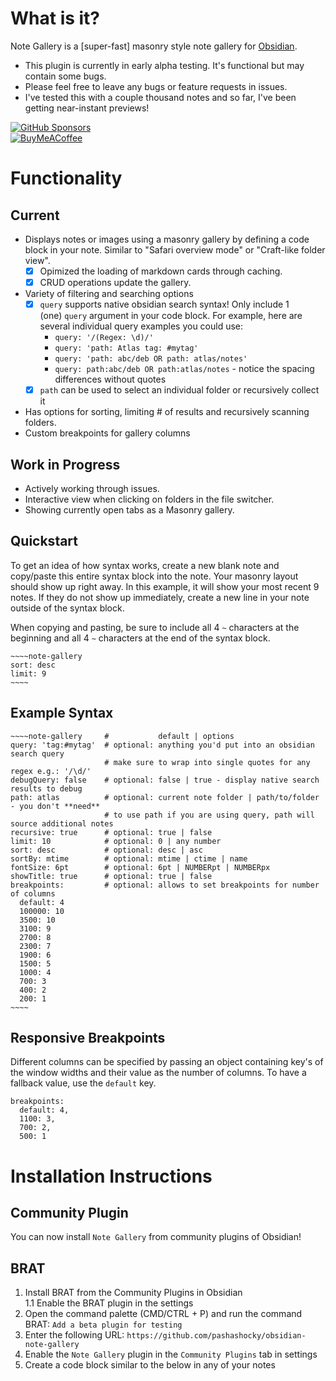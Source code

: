 # What is it?

Note Gallery is a [super-fast] masonry style note gallery for [Obsidian](https://obsidian.md/).

- This plugin is currently in early alpha testing. It's functional but may contain some bugs.
- Please feel free to leave any bugs or feature requests in issues.
- I've tested this with a couple thousand notes and so far, I've been getting near-instant previews!

[![GitHub Sponsors](https://img.shields.io/github/sponsors/pashashocky?style=social)](https://github.com/sponsors/pashashocky)  
[![BuyMeACoffee](https://cdn.buymeacoffee.com/buttons/v2/default-yellow.png)](https://www.buymeacoffee.com/pashashocky)

# Functionality

## Current

- Displays notes or images using a masonry gallery by defining a code block in your note. Similar to "Safari overview mode" or "Craft-like folder view".
    - [x] Opimized the loading of markdown cards through caching.
    - [x] CRUD operations update the gallery.
- Variety of filtering and searching options
    - [x] `query` supports native obsidian search syntax! Only include 1 (one) `query` argument in your code block. For example, here are several individual query examples you could use:
        - `query: '/(Regex: \d)/'`
        - `query: 'path: Atlas tag: #mytag'`
        - `query: 'path: abc/deb OR path: atlas/notes'`
        - `query: path:abc/deb OR path:atlas/notes` - notice the spacing differences without quotes
    - [x] `path` can be used to select an individual folder or recursively collect it
- Has options for sorting, limiting # of results and recursively scanning folders.
- Custom breakpoints for gallery columns

## Work in Progress

- Actively working through issues.
- Interactive view when clicking on folders in the file switcher.
- Showing currently open tabs as a Masonry gallery.

## Quickstart

To get an idea of how syntax works, create a new blank note and copy/paste this entire syntax block into the note. Your masonry layout should show up right away. In this example, it will show your most recent 9 notes. If they do not show up immediately, create a new line in your note outside of the syntax block.

When copying and pasting, be sure to include all 4 `~` characters at the beginning and all 4 `~` characters at the end of the syntax block.

```
~~~~note-gallery
sort: desc
limit: 9
~~~~
```

## Example Syntax

```
~~~~note-gallery     #           default | options
query: 'tag:#mytag'  # optional: anything you'd put into an obsidian search query
                     # make sure to wrap into single quotes for any regex e.g.: '/\d/'
debugQuery: false    # optional: false | true - display native search results to debug
path: atlas          # optional: current note folder | path/to/folder - you don't **need**
                     # to use path if you are using query, path will source additional notes
recursive: true      # optional: true | false
limit: 10            # optional: 0 | any number
sort: desc           # optional: desc | asc
sortBy: mtime        # optional: mtime | ctime | name
fontSize: 6pt        # optional: 6pt | NUMBERpt | NUMBERpx
showTitle: true      # optional: true | false
breakpoints:         # optional: allows to set breakpoints for number of columns
  default: 4
  100000: 10
  3500: 10
  3100: 9
  2700: 8
  2300: 7
  1900: 6
  1500: 5
  1000: 4
  700: 3
  400: 2
  200: 1
~~~~
```

## Responsive Breakpoints

Different columns can be specified by passing an object containing key's of the window widths and their value as the number of columns. To have a fallback value, use the `default` key.

```
breakpoints:
  default: 4,
  1100: 3,
  700: 2,
  500: 1
```

# Installation Instructions

## Community Plugin

You can now install `Note Gallery` from community plugins of Obsidian!

## BRAT

1. Install BRAT from the Community Plugins in Obsidian  
    1.1 Enable the BRAT plugin in the settings
2. Open the command palette (CMD/CTRL + P) and run the command BRAT: `Add a beta plugin for testing`
3. Enter the following URL: `https://github.com/pashashocky/obsidian-note-gallery`
4. Enable the `Note Gallery` plugin in the `Community Plugins` tab in settings
5. Create a code block similar to the below in any of your notes